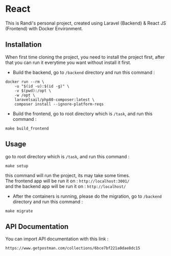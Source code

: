 # React

This is Randi's personal project, created using Laravel (Backend) & React JS (Frontend) with Docker Environment.

## Installation

When first time cloning the project, you need to install the project first, after that you can run it everytime you want without install it first.

* Build the backend, go to `/backend` directory and run this command :

```console
docker run --rm \
    -u "$(id -u):$(id -g)" \
    -v $(pwd):/opt \
    -w /opt \
    laravelsail/php80-composer:latest \
    composer install --ignore-platform-reqs
```

* Build the frontend, go to root directory which is `/task`, and run this command :

```console
make build_frontend
```

## Usage

go to root directory which is `/task`, and run this command :
```console
make setup
```

this command will run the project, its may take some times.<br>
The frontend app will be run it on :
```http://localhost:3001/```<br>
and the backend app will be run it on :
```http://localhost/```

* After the containers is running, please do the migration, go to `/backend` directory and run this command :

```console
make migrate
```

## API Documentation

You can import API documentation with this link :
```console
https://www.getpostman.com/collections/6bce7bf221a0dae8dc15
```
